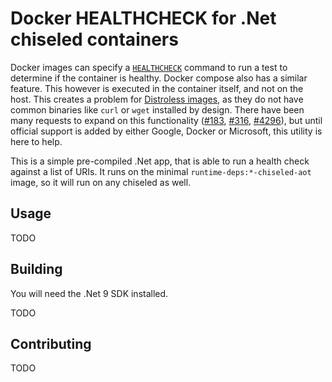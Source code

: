 # Docker HEALTHCHECK for .Net chiseled containers

Docker images can specify a [`HEALTHCHECK`](https://docs.docker.com/reference/dockerfile/#healthcheck) command to run a test to determine if the container is healthy. Docker compose also has a similar feature. This however is executed in the container itself, and not on the host. This creates a problem for [Distroless images](https://github.com/GoogleContainerTools/distroless), as they do not have common binaries like `curl` or `wget` installed by design. There have been many requests to expand on this functionality ([#183](https://github.com/GoogleContainerTools/distroless/issues/183), [#316](https://github.com/dotnet/sdk-container-builds/issues/316), [#4296](https://github.com/dotnet/dotnet-docker/discussions/4296)), but until official support is added by either Google, Docker or Microsoft, this utility is here to help.

This is a simple pre-compiled .Net app, that is able to run a health check against a list of URIs. It runs on the minimal `runtime-deps:*-chiseled-aot` image, so it will run on any chiseled as well.

## Usage

TODO

## Building

You will need the .Net 9 SDK installed.

TODO

## Contributing

TODO

